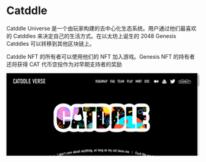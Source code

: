 # Catddle

Catddle Universe 是一个由玩家构建的去中心化生态系统。用户通过他们最喜欢的 Catddles 来决定自己的生活方式。在以太坊上诞生的 2048 Genesis Catddles 可以转移到其他区块链上。

Catddle NFT 的所有者可以使用他们的 NFT 加入游戏。Genesis NFT 的持有者还将获得 CAT 代币空投作为对早期支持者的奖励

![nft](5213213421.png)
